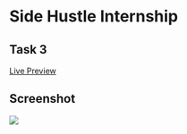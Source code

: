 # Side Hustle Internship

## Task 3
[Live Preview](https://melford-d.github.io/counter-javascript-project/) 
## Screenshot

![](./design/counter-javascript-project.png)
